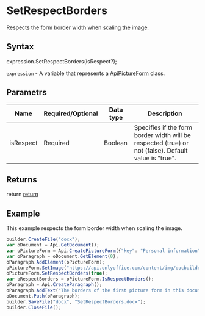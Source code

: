 # SetRespectBorders

Respects the form border width when scaling the image.

## Syntax

expression.SetRespectBorders(isRespect?);

`expression` - A variable that represents a [ApiPictureForm](../ApiPictureForm.md) class.

## Parametrs

| **Name** | **Required/Optional** | **Data type** | **Description** |
| ------------- | ------------- | ------------- | ------------- |
| isRespect | Required | Boolean | Specifies if the form border width will be respected (true) or not (false). Default value is "true". |

## Returns

return
[return](todo_link)

## Example

This example respects the form border width when scaling the image.

```javascript
builder.CreateFile("docx");
var oDocument = Api.GetDocument();
var oPictureForm = Api.CreatePictureForm({"key": "Personal information", "tip": "Upload your photo", "required": true, "placeholder": "Photo", "scaleFlag": "tooBig", "lockAspectRatio": true, "shiftX": 50, "shiftY": 50});
var oParagraph = oDocument.GetElement(0);
oParagraph.AddElement(oPictureForm);
oPictureForm.SetImage("https://api.onlyoffice.com/content/img/docbuilder/examples/user-profile.png");
oPictureForm.SetRespectBorders(true);
var bRespectBorders = oPictureForm.IsRespectBorders();
oParagraph = Api.CreateParagraph();
oParagraph.AddText("The borders of the first picture form in this document are respected when scaling the image: " + bRespectBorders);
oDocument.Push(oParagraph);
builder.SaveFile("docx", "SetRespectBorders.docx");
builder.CloseFile();
```